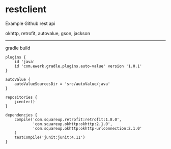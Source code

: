 restclient
==========

Example Github rest api

okhttp, retrofit, autovalue, gson, jackson

---

gradle build

~~~
plugins {
    id 'java'
    id 'com.ewerk.gradle.plugins.auto-value' version '1.0.1'
}

autoValue {
    autoValueSourcesDir = 'src/autoValue/java'
}

repositories {
    jcenter()
}

dependencies {
    compile('com.squareup.retrofit:retrofit:1.8.0',
            'com.squareup.okhttp:okhttp:2.1.0',
            'com.squareup.okhttp:okhttp-urlconnection:2.1.0'
    )
    testCompile('junit:junit:4.11')
}
~~~
